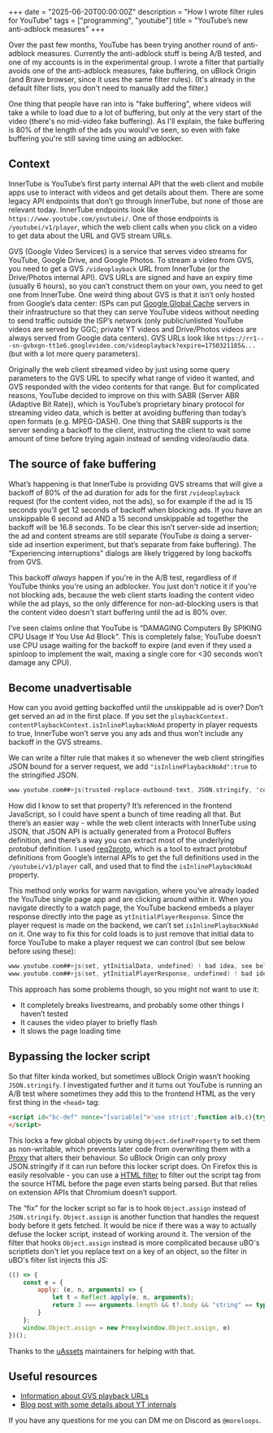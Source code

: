 +++
date = "2025-06-20T00:00:00Z"
description = "How I wrote filter rules for YouTube"
tags = ["programming", "youtube"]
title = "YouTube’s new anti-adblock measures"
+++

Over the past few months, YouTube has been trying another round of anti-adblock measures. Currently the anti-adblock stuff is being A/B tested, and one of my accounts is in the experimental group. I wrote a filter that partially avoids one of the anti-adblock measures, fake buffering, on uBlock Origin (and Brave browser, since it uses the same filter rules). (It's already in the default filter lists, you don't need to manually add the filter.)

One thing that people have ran into is "fake buffering", where videos will take a while to load due to a lot of buffering, but only at the very start of the video (there's no mid-video fake buffering). As I'll explain, the fake buffering is 80% of the length of the ads you would've seen, so even with fake buffering you're still saving time using an adblocker.

## Context

InnerTube is YouTube’s first party internal API that the web client and mobile apps use to interact with videos and get details about them. There are some legacy API endpoints that don’t go through InnerTube, but none of those are relevant today. InnerTube endpoints look like `https://www.youtube.com/youtubei/`. One of those endpoints is `/youtubei/v1/player`, which the web client calls when you click on a video to get data about the URL and GVS stream URLs.

GVS (Google Video Services) is a service that serves video streams for YouTube, Google Drive, and Google Photos. To stream a video from GVS, you need to get a GVS `/videoplayback` URL from InnerTube (or the Drive/Photos internal API). GVS URLs are signed and have an expiry time (usually 6 hours), so you can’t construct them on your own, you need to get one from InnerTube. One weird thing about GVS is that it isn’t only hosted from Google’s data center: ISPs can put [Google Global Cache](https://support.google.com/interconnect/answer/9058809) servers in their infrastructure so that they can serve YouTube videos without needing to send traffic outside the ISP’s network (only public/unlisted YouTube videos are served by GGC; private YT videos and Drive/Photos videos are always served from Google data centers). GVS URLs look like `https://rr1---sn-gvbxgn-tt1e6.googlevideo.com/videoplayback?expire=1750321185&...` (but with a lot more query parameters).

Originally the web client streamed video by just using some query parameters to the GVS URL to specify what range of video it wanted, and GVS responded with the video contents for that range. But for complicated reasons, YouTube decided to improve on this with SABR (Server ABR (Adaptive Bit Rate)), which is YouTube’s proprietary binary protocol for streaming video data, which is better at avoiding buffering than today’s open formats (e.g. MPEG-DASH). One thing that SABR supports is the server sending a backoff to the client, instructing the client to wait some amount of time before trying again instead of sending video/audio data.

## The source of fake buffering

What’s happening is that InnerTube is providing GVS streams that will give a backoff of 80% of the ad duration for ads for the first `/videoplayback` request (for the content video, not the ads), so for example if the ad is 15 seconds you’ll get 12 seconds of backoff when blocking ads. If you have an unskippable 6 second ad AND a 15 second unskippable ad together the backoff will be 16.8 seconds. To be clear this isn’t server-side ad insertion; the ad and content streams are still separate (YouTube *is* doing a server-side ad insertion experiment, but that’s separate from fake buffering). The “Experiencing interruptions” dialogs are likely triggered by long backoffs from GVS.

This backoff *always* happen if you're in the A/B test, regardless of if YouTube thinks you're using an adblocker. You just don't notice it if you're not blocking ads, because the web client starts loading the content video while the ad plays, so the only difference for non-ad-blocking users is that the content video doesn't start buffering until the ad is 80% over.

I’ve seen claims online that YouTube is “DAMAGING Computers By SPIKING CPU Usage If You Use Ad Block”. This is completely false; YouTube doesn’t use CPU usage waiting for the backoff to expire (and even if they used a spinloop to implement the wait, maxing a single core for \<30 seconds won’t damage any CPU).

## Become unadvertisable

How can you avoid getting backoffed until the unskippable ad is over? Don’t get served an ad in the first place. If you set the <code>playbackContext.<wbr>contentPlaybackContext.<wbr>isInlinePlaybackNoAd</code> property in player requests to true, InnerTube won’t serve you any ads and thus won’t include any backoff in the GVS streams.

We can write a filter rule that makes it so whenever the web client stringifies JSON bound for a server request, we add `"isInlinePlaybackNoAd":true` to the stringified JSON.

```adb
www.youtube.com##+js(trusted-replace-outbound-text, JSON.stringify, 'contentPlaybackContext":{', 'contentPlaybackContext":{"isInlinePlaybackNoAd":true,', condition, 'contentPlaybackContext')
```

How did I know to set that property? It’s referenced in the frontend JavaScript, so I could have spent a bunch of time reading all that. But there’s an easier way \- while the web client interacts with InnerTube using JSON, that JSON API is actually generated from a Protocol Buffers definition, and there’s a way you can extract most of the underlying protobuf definition. I used [req2proto](https://github.com/ddd/req2proto), which is a tool to extract protobuf definitions from Google’s internal APIs to get the full definitions used in the `/youtubei/v1/player` call, and used that to find the `isInlinePlaybackNoAd` property.

This method only works for warm navigation, where you’ve already loaded the YouTube single page app and are clicking around within it. When you navigate directly to a watch page, the YouTube backend embeds a player response directly into the page as `ytInitialPlayerResponse`. Since the player request is made on the backend, we can’t set `isInlinePlaybackNoAd` on it.  One way to fix this for cold loads is to just remove that initial data to force YouTube to make a player request we can control (but see below before using these):

```adb
www.youtube.com##+js(set, ytInitialData, undefined) ! bad idea, see below
www.youtube.com##+js(set, ytInitialPlayerResponse, undefined) ! bad idea!
```

This approach has some problems though, so you might not want to use it:

* It completely breaks livestreams, and probably some other things I haven’t tested  
* It causes the video player to briefly flash  
* It slows the page loading time

## Bypassing the locker script

So that filter kinda worked, but sometimes uBlock Origin wasn’t hooking `JSON.stringify`. I investigated further and it turns out YouTube is running an A/B test where sometimes they add this to the frontend HTML as the very first thing in the `<head>` tag:  
```html
<script id="bc-def" nonce="[variable]">'use strict';function a(b,c){try{Object.defineProperty(b,c,{writable:!1,configurable:!1})}catch(d){}}a(window,"fetch");a(window,"JSON");a(window.JSON,"stringify");a(window.JSON,"parse");a(window,"Array");a(Array.prototype,"push");a(Array.prototype,"forEach");try{const b=document.getElementById("bc-def");b&&b.remove()}catch(b){};
</script>
```

This locks a few global objects by using `Object.defineProperty` to set them as non-writable, which prevents later code from overwriting them with a [Proxy](https://developer.mozilla.org/en-US/docs/Web/JavaScript/Reference/Global_Objects/Proxy) that alters their behaviour. So uBlock Origin can only proxy JSON.stringify if it can run before this locker script does. On Firefox this is easily resolvable \- you can use a [HTML filter](https://github.com/gorhill/ublock/wiki/static-filter-syntax#html-filters) to filter out the script tag from the source HTML before the page even starts being parsed. But that relies on extension APIs that Chromium doesn’t support.

The “fix” for the locker script so far is to hook `Object.assign` instead of `JSON.stringify`. `Object.assign` is another function that handles the request body before it gets fetched. It would be nice if there was a way to actually defuse the locker script, instead of working around it. The version of the filter that hooks `Object.assign` instead is more complicated because uBO's scriptlets don't let you replace text on a key of an object, so the filter in uBO's filter list injects this JS:

```js
(() => {
    const e = {
        apply: (e, n, arguments) => {
            let t = Reflect.apply(e, n, arguments);
            return 3 === arguments.length && t?.body && "string" == typeof t.body && !t.body.includes(`"isInlinePlaybackNoAd":true`) && (t.body = t.body.replace(`"contentPlaybackContext":{`, `"contentPlaybackContext":{"isInlinePlaybackNoAd":true,`)), t
        }
    };
    window.Object.assign = new Proxy(window.Object.assign, e)
})();
```

Thanks to the [uAssets](https://github.com/uBlockOrigin/uAssets/) maintainers for helping with that.

## Useful resources

- [Information about GVS playback URLs](https://tyrrrz.me/blog/reverse-engineering-youtube-revisited)  
- [Blog post with some details about YT internals](https://brutecat.com/articles/youtube-creator-emails) 

If you have any questions for me you can DM me on Discord as `@moreloops`.
